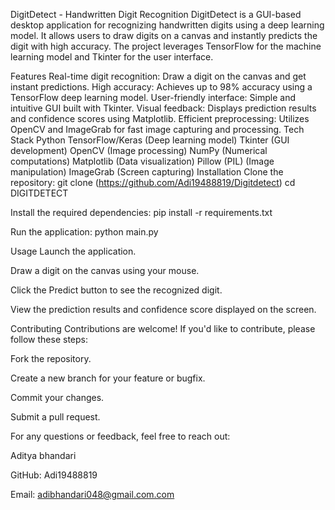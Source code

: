 DigitDetect - Handwritten Digit Recognition
DigitDetect is a GUI-based desktop application for recognizing handwritten digits using a deep learning model. It allows users to draw digits on a canvas and instantly predicts the digit with high accuracy. The project leverages TensorFlow for the machine learning model and Tkinter for the user interface.

Features
Real-time digit recognition: Draw a digit on the canvas and get instant predictions.
High accuracy: Achieves up to 98% accuracy using a TensorFlow deep learning model.
User-friendly interface: Simple and intuitive GUI built with Tkinter.
Visual feedback: Displays prediction results and confidence scores using Matplotlib.
Efficient preprocessing: Utilizes OpenCV and ImageGrab for fast image capturing and processing.
Tech Stack
Python
TensorFlow/Keras (Deep learning model)
Tkinter (GUI development)
OpenCV (Image processing)
NumPy (Numerical computations)
Matplotlib (Data visualization)
Pillow (PIL) (Image manipulation)
ImageGrab (Screen capturing)
Installation
Clone the repository: git clone (https://github.com/Adi19488819/Digitdetect) cd DIGITDETECT

Install the required dependencies: pip install -r requirements.txt

Run the application: python main.py

Usage Launch the application.

Draw a digit on the canvas using your mouse.

Click the Predict button to see the recognized digit.

View the prediction results and confidence score displayed on the screen.

Contributing Contributions are welcome! If you'd like to contribute, please follow these steps:

Fork the repository.

Create a new branch for your feature or bugfix.

Commit your changes.

Submit a pull request.

For any questions or feedback, feel free to reach out:

Aditya bhandari

GitHub: Adi19488819

Email: adibhandari048@gmail.com.com
